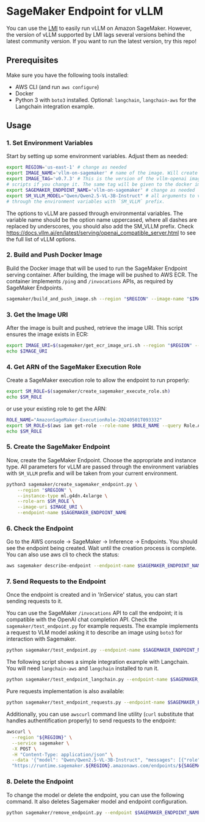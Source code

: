 # SageMaker Endpoint for vLLM

You can use the [LMI](https://docs.djl.ai/docs/serving/serving/docs/lmi/index.html) to easily run vLLM on Amazon SageMaker. However, the version of vLLM supported by LMI lags several versions behind the latest community version. If you want to run the latest version, try this repo!

## Prerequisites

Make sure you have the following tools installed:
- AWS CLI (and run `aws configure`)
- Docker
- Python 3 with `boto3` installed. Optional: `langchain`, `langchain-aws` for the Langchain integration example.

## Usage

### 1. Set Environment Variables

Start by setting up some environment variables. Adjust them as needed:

```sh
export REGION='us-east-1' # change as needed
export IMAGE_NAME='vllm-on-sagemaker' # name of the image. Will create a repository with this name in ECR
export IMAGE_TAG='v0.7.3' # This is the version of the vllm-openai image to use. You may need to update
# scripts if you change it. The same tag will be given to the docker image in ECR
export SAGEMAKER_ENDPOINT_NAME='vllm-on-sagemaker' # change as needed
export SM_VLLM_MODEL="Qwen/Qwen2.5-VL-3B-Instruct" # all arguments to vLLM are passed 
# through the environment variables with `SM_VLLM` prefix.
```

The options to vLLM are passed through environmental variables. The variable name should be the option name
uppercased, where all dashes are replaced by underscores, you should also add the SM_VLLM prefix.
Check https://docs.vllm.ai/en/latest/serving/openai_compatible_server.html to see the full list of vLLM options.

### 2. Build and Push Docker Image

Build the Docker image that will be used to run the SageMaker Endpoint serving container. After building, the image will be pushed to AWS ECR. The container implements `/ping` and `/invocations` APIs, as required by SageMaker Endpoints.

```sh
sagemaker/build_and_push_image.sh --region "$REGION" --image-name "$IMAGE_NAME" --tag "$IMAGE_TAG"
```

### 3. Get the Image URI

After the image is built and pushed, retrieve the image URI. This script ensures the image exists in ECR:

```sh
export IMAGE_URI=$(sagemaker/get_ecr_image_uri.sh --region "$REGION" --image-name "$IMAGE_NAME" --tag "$IMAGE_TAG")
echo $IMAGE_URI
```

### 4. Get ARN of the SageMaker Execution Role

Create a SageMaker execution role to allow the endpoint to run properly:

```sh
export SM_ROLE=$(sagemaker/create_sagemaker_execute_role.sh)
echo $SM_ROLE
```

or use your existing role to get the ARN:

```sh
ROLE_NAME="AmazonSageMaker-ExecutionRole-20240501T093332"
export SM_ROLE=$(aws iam get-role --role-name $ROLE_NAME --query Role.Arn --output text)
echo $SM_ROLE
```

### 5. Create the SageMaker Endpoint

Now, create the SageMaker Endpoint. Choose the appropriate and instance type. All parameters 
for vLLM are passed through the environment variables with `SM_VLLM` prefix and will 
be taken from your current environment.

```sh
python3 sagemaker/create_sagemaker_endpoint.py \
    --region "$REGION" \
    --instance-type ml.g4dn.4xlarge \
    --role-arn $SM_ROLE \
    --image-uri $IMAGE_URI \
    --endpoint-name $SAGEMAKER_ENDPOINT_NAME
```

### 6. Check the Endpoint

Go to the AWS console -> SageMaker -> Inference -> Endpoints. You should see the endpoint being created. Wait until the creation process is complete. You can also use aws cli to check the status:

```sh
aws sagemaker describe-endpoint --endpoint-name $SAGEMAKER_ENDPOINT_NAME --region $REGION
```

### 7. Send Requests to the Endpoint

Once the endpoint is created and in 'InService' status, you can start sending requests to it.

You can use the SageMaker `/invocations` API to call the endpoint; it is compatible with the OpenAI chat completion API. Check the `sagemaker/test_endpoint.py` for example requests. The example implements a request to VLM model asking it to describe an image using `boto3` for interaction with Sagemaker.

```sh
python sagemaker/test_endpoint.py --endpoint-name $SAGEMAKER_ENDPOINT_NAME --region $REGION
```

The following script shows a simple integration example with Langchain. You will need `langchain-aws` and `langchain` installed to run it.

```sh
python sagemaker/test_endpoint_langchain.py --endpoint-name $SAGEMAKER_ENDPOINT_NAME --model $SM_VLLM_MODEL
```

Pure requests implementation is also available:

```sh
python sagemaker/test_endpoint_requests.py --endpoint-name $SAGEMAKER_ENDPOINT_NAME --model $SM_VLLM_MODEL
```

Additionally, you can use `awscurl` command line utility (`curl` substitute that handles authentification properly) to send requests to the endpoint:

```sh
awscurl \
  --region "${REGION}" \
  --service sagemaker \
  -X POST \
  -H "Content-Type: application/json" \
  --data '{"model": "Qwen/Qwen2.5-VL-3B-Instruct", "messages": [{"role": "system", "content": "You are a helpful assistant."}, {"role": "user", "content": [{"type": "text", "text": "Describe this image in one sentence."}, {"type": "image_url", "image_url": {"url": "https://cdn.britannica.com/61/93061-050-99147DCE/Statue-of-Liberty-Island-New-York-Bay.jpg"}}]}], "max_tokens": 1024}' \
  "https://runtime.sagemaker.${REGION}.amazonaws.com/endpoints/${SAGEMAKER_ENDPOINT_NAME}/invocations"
```

### 8. Delete the Endpoint

To change the model or delete the endpoint, you can use the following command. It also deletes
Sagemaker model and endpoint configuration.

```sh
python sagemaker/remove_endpoint.py --endpoint $SAGEMAKER_ENDPOINT_NAME
```
